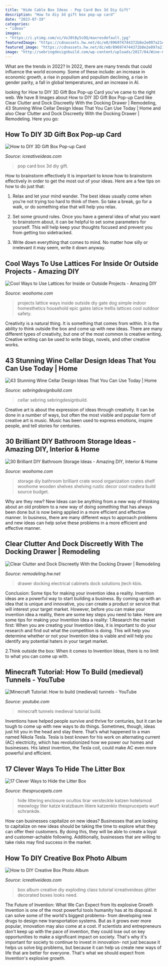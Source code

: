 ```yaml
---
title: "Hide Cable Box Ideas - Pop Card Box 3d Diy Gift"
description: "How to diy 3d gift box pop-up card"
date: "2023-07-19"
categories:
- "ideas"
images:
- "https://i.ytimg.com/vi/VoJ0t8y5cOQ/maxresdefault.jpg"
featuredImage: "https://cdnassets.hw.net/dc/e0/896974744372b8e2e097a21e77ea/jtechsolutions-dockingdrawer-cabinets.jpg"
featured_image: "https://cdnassets.hw.net/dc/e0/896974744372b8e2e097a21e77ea/jtechsolutions-dockingdrawer-cabinets.jpg"
image: "http://sebringdesignbuild.com/wp-content/uploads/2017/04/Wine-Cellar-Ideas-22_Sebring-Services.jpg"
---
```



What are the trends in 2022?
In 2022, there are many trends that could influence the world economy. Some of these include: an increase in economic growth, a rise in populism and populism declining, a rise in gender parity, a fall in global temperatures, and an increase in AI.

	

		
looking for How to DIY 3D Gift Box Pop-up Card you've came to the right web. We have 8 Images about How to DIY 3D Gift Box Pop-up Card like Clear Clutter and Dock Discreetly With the Docking Drawer | Remodeling, 43 Stunning Wine Cellar Design Ideas That You Can Use Today | Home and also Clear Clutter and Dock Discreetly With the Docking Drawer | Remodeling. Here you go:
		
    
## How To DIY 3D Gift Box Pop-up Card

<img loading=lazy src="https://www.icreativeideas.com/wp-content/uploads/2014/05/How-to-DIY-3D-Gift-Box-Pop-up-Card-thumb.jpg" onerror="this.onerror=null;this.src='https://tse2.mm.bing.net/th?id=OIP.FQoEHoN_1xAU-PQ-4njOxwHaHa&amp;pid=15.1';" alt="How to DIY 3D Gift Box Pop-up Card">

_Source: icreativeideas.com_

>pop card box 3d diy gift. 

	

How to brainstorm effectively
It is important to know how to brainstorm effectively in order to get the most out of your ideas. Here are a few tips on how to do just that:
1. Relax and let your mind wander. The best ideas usually come when you’re not trying too hard to think of them. So take a break, go for a walk, or do something else that will help you relax.

2. Set some ground rules. Once you have a general idea of what you want to brainstorm about, it can be helpful to set some parameters for yourself. This will help keep your thoughts focused and prevent you from getting too sidetracked.

3. Write down everything that comes to mind. No matter how silly or irrelevant it may seem, write it down anyway.

    
## Cool Ways To Use Lattices For Inside Or Outside Projects - Amazing DIY

<img loading=lazy src="http://www.woohome.com/wp-content/uploads/2016/07/trellis-and-lattice-around-your-home-05.jpg" onerror="this.onerror=null;this.src='https://tse4.mm.bing.net/th?id=OIP.7HAHgsn1cWHYFkbYAHkcMgHaK1&amp;pid=15.1';" alt="Cool Ways to Use Lattices for Inside or Outside Projects - Amazing DIY">

_Source: woohome.com_

>projects lattice ways inside outside diy gate dog simple indoor homesthetics household epic gates latice trellis lattices cool outdoor safety. 

	

Creativity is a natural thing. It is something that comes from within. It is the ability to think outside the box and come up with new ideas. There are many different types of creativity, but one of the most common is creative writing. Creative writing can be used to write blogs, novels, and other creative works.

    
## 43 Stunning Wine Cellar Design Ideas That You Can Use Today | Home

<img loading=lazy src="http://sebringdesignbuild.com/wp-content/uploads/2017/04/Wine-Cellar-Ideas-22_Sebring-Services.jpg" onerror="this.onerror=null;this.src='https://tse1.mm.bing.net/th?id=OIP.m782-3G88tzbZkl6S7tjBQHaLE&amp;pid=15.1';" alt="43 Stunning Wine Cellar Design Ideas That You Can Use Today | Home">

_Source: sebringdesignbuild.com_

>cellar sebring sebringdesignbuild. 

	

Creative art is about the expression of ideas through creativity. It can be done in a number of ways, but often the most visible and popular form of creative art is music. Music has been used to express emotions, inspire people, and tell stories for centuries.

    
## 30 Brilliant DIY Bathroom Storage Ideas - Amazing DIY, Interior &amp; Home

<img loading=lazy src="http://www.woohome.com/wp-content/uploads/2013/11/diy-bathroom-storage-ideas-15.jpg" onerror="this.onerror=null;this.src='https://tse2.mm.bing.net/th?id=OIP.RfnL3iYEiyoSntoK85LdQAHaKO&amp;pid=15.1';" alt="30 Brilliant DIY Bathroom Storage Ideas - Amazing DIY, Interior &amp; Home">

_Source: woohome.com_

>storage diy bathroom brilliant crate wood organization crates shelf woohome wooden shelves shelving rustic decor cool madera build source budget. 

	

Why are they new?
New Ideas can be anything from a new way of thinking about an old problem to a new way of doing something that has always been done but is now being applied in a more efficient and effective manner. In business, there are many different ways to approach problems and new ideas can help solve these problems in a more efficient and effective manner.

    
## Clear Clutter And Dock Discreetly With The Docking Drawer | Remodeling

<img loading=lazy src="https://cdnassets.hw.net/dc/e0/896974744372b8e2e097a21e77ea/jtechsolutions-dockingdrawer-cabinets.jpg" onerror="this.onerror=null;this.src='https://tse2.mm.bing.net/th?id=OIP.k-u123KioXBTkt7jrXRhmgHaFV&amp;pid=15.1';" alt="Clear Clutter and Dock Discreetly With the Docking Drawer | Remodeling">

_Source: remodeling.hw.net_

>drawer docking electrical cabinets dock solutions jtech kbis. 

	

Conclusion: Some tips for making your invention idea a reality.
Invention ideas are a powerful way to start building a business. By coming up with an idea that is unique and innovative, you can create a product or service that will interest your target market. However, before you can make your invention idea a reality, there are some key steps you need to take. Here are some tips for making your Invention Idea a reality:
1.Research the market first: When you are creating your Invention Idea, it is important to do your research and find out what the competition is doing. This will help you determine whether or not your Invention Idea is viable and will help you identify any potential haters in your target market.

2.Think outside the box: When it comes to Invention Ideas, there is no limit to what you can come up with.

    
## Minecraft Tutorial: How To Build (medieval) Tunnels - YouTube

<img loading=lazy src="https://i.ytimg.com/vi/VoJ0t8y5cOQ/maxresdefault.jpg" onerror="this.onerror=null;this.src='https://tse2.mm.bing.net/th?id=OIP.C04e9jYNXWTz-Wmk5eG2OAHaEK&amp;pid=15.1';" alt="Minecraft Tutorial: How to build (medieval) tunnels - YouTube">

_Source: youtube.com_

>minecraft tunnels medieval tutorial build. 

	

Inventions have helped people survive and thrive for centuries, but it can be tough to come up with new ways to do things. Sometimes, though, ideas just hit you in the head and stay there. That’s what happened to a man named Nikola Tesla. Tesla is best known for his work on alternating current (AC) electricity, which has revolutionized how we power our homes and businesses. His latest invention, the Tesla coil, could make AC even more powerful and efficient.

    
## 17 Clever Ways To Hide The Litter Box

<img loading=lazy src="https://www.thesprucepets.com/thmb/h4O6k9bFEY16Wv9m3TbmasCsIlA=/960x0/filters:no_upscale():max_bytes(150000):strip_icc()/hidden-litter-box-17-2e96a77a5cf34d46a24f3280d432a9b8.jpg" onerror="this.onerror=null;this.src='https://tse3.mm.bing.net/th?id=OIP.Hc03yPWM3yzOMob9O0CbmgHaJ4&amp;pid=15.1';" alt="17 Clever Ways to Hide the Litter Box">

_Source: thesprucepets.com_

>hide littering enclosure ocultos tirar versteckte katzen hotelsmod meowlogy liter katze kratzbaum litiere katzenklo thesprucepets wurf schrankde. 

	

How can businesses capitalize on new ideas?
Businesses that are looking to capitalize on new ideas should be taking the time to explore what they can offer their customers. By doing this, they will be able to create a loyal and customer-achable following. Additionally, businesses that are willing to take risks may find success in the market.

    
## How To DIY Creative Box Photo Album

<img loading=lazy src="http://www.icreativeideas.com/wp-content/uploads/2014/06/How-to-DIY-Creative-Box-Photo-Album-15.jpg" onerror="this.onerror=null;this.src='https://tse2.mm.bing.net/th?id=OIP.MIlWFbgcSkEtCEYuidTuGgHaFj&amp;pid=15.1';" alt="How to DIY Creative Box Photo Album">

_Source: icreativeideas.com_

>box album creative diy exploding class tutorial icreativeideas glitter decorated boxes looks need. 

	

The Future of Invention: What We Can Expect from Its explosive Growth
Invention is one of the most powerful tools humanity has at its disposal. It can solve some of the world's biggest problems- from developing new drugs to design new transportation systems. But as it grows ever more popular, innovation may also come at a cost. If scientists and entrepreneurs don't keep up with the pace of invention, they could lose out on key opportunities to make a significant impact on society.
That's why it's important for society to continue to invest in innovation- not just because it helps us solve big problems, but because it can help us create new ways of life that are better for everyone. That's what we should expect from Invention's explosive growth.

